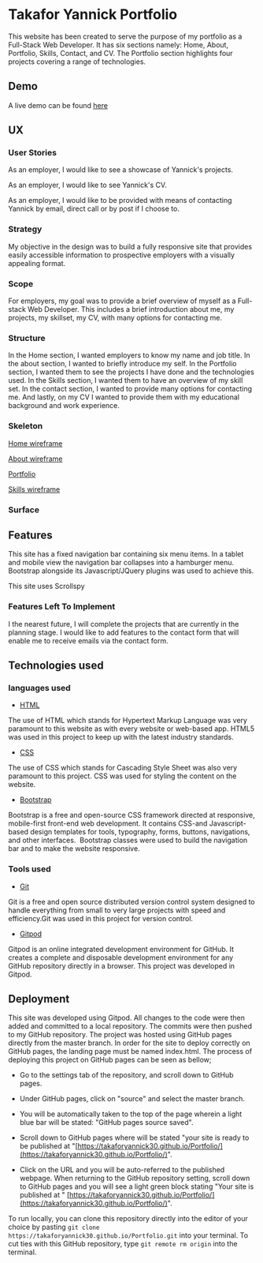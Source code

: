 # Takafor Yannick Portfolio
This website has been created to serve the purpose of my portfolio as a Full-Stack Web Developer. It has six sections namely: Home, About, Portfolio, Skills, Contact, and CV. The Portfolio section highlights four projects covering a range of technologies.

## Demo
A live demo can be found [here](https://takaforyannick30.github.io/Portfolio/)

## UX

### User Stories

As an employer, I would like to see a showcase of Yannick's projects.

As an employer, I would like to see Yannick's CV.

As an employer, I would like to be provided with means of contacting Yannick by email, direct call or by post if I choose to. 

### Strategy
My objective in the design was to build a fully responsive site that provides easily accessible information to prospective employers with a visually appealing format.

### Scope
For employers, my goal was to provide a brief overview of myself as a Full-stack Web Developer. This includes a brief introduction about me, my projects, my skillset, my CV, with many options for contacting me.

### Structure
In the Home section, I wanted employers to know my name and job title. In the about section, I wanted to briefly introduce my self. In the Portfolio section, I wanted them to see the projects I have done and the technologies used. In the Skills section, I wanted them to have an overview of my skill set. In the contact section, I wanted to provide many options for contacting me. And lastly, on my CV I wanted to provide them with my educational background and work experience.

### Skeleton

[Home wireframe]("Portfolio/assets/wireframes/Home-wireframe-idea.pdf")

[About wireframe]("Portfolio/assets/wireframes/About-wireframe-idea.pdf")

[Portfolio]("Portfolio/assets/wireframes/Portfolio-wireframe-idea.pdf")

[Skills wireframe]("Portfolio/assets/wireframes/Skills-wireframe-idea.pdf")



### Surface

## Features
This site has a fixed navigation bar containing six menu items. In a tablet and mobile view the navigation bar collapses into a hamburger menu. Bootstrap alongside its Javascript/JQuery plugins was used to achieve this.

This site uses Scrollspy

### Features Left To Implement
I the nearest future, I will complete the projects that are currently in the planning stage. I would like to add features to the contact form that will enable me to receive emails via the contact form.

## Technologies used

### languages used

* [HTML](https://en.wikipedia.org/wiki/HTML) 

The use of HTML which stands for Hypertext Markup Language was very paramount to this website as with every website or web-based app. HTML5 was used in this project to keep up with the latest industry standards. 

* [CSS](https://en.wikipedia.org/wiki/Cascading_Style_Sheets)

The use of CSS which stands for Cascading Style Sheet was also very paramount to this project. CSS was used for styling the content on the website.

* [Bootstrap](https://getbootstrap.com/)

Bootstrap is a free and open-source CSS framework directed at responsive, mobile-first front-end web development. It contains CSS-and Javascript-based design templates for tools, typography, forms, buttons, navigations, and other interfaces.  Bootstrap classes were used to build the navigation bar and to make the website responsive.

### Tools used

* [Git](https://git-scm.com/)

Git is a free and open source distributed version control system designed to handle everything from small to very large projects with speed and efficiency.Git was used in this project for version control.

* [Gitpod](https://www.gitpod.io/)

Gitpod is an online integrated development environment for GitHub. It creates a complete and disposable development environment for any GitHub repository directly in a browser. This project was developed in Gitpod.

## Deployment

This site was developed using Gitpod. All changes to the code were then added and committed to a local repository. The commits were then pushed to my GitHub repository. The project was hosted using GitHub pages directly from the master branch. In order for the site to deploy correctly on GitHub pages, the landing page must be named index.html. The process of deploying this project on GitHub pages can be seen as bellow; 

* Go to the settings tab of the repository, and scroll down to GitHub pages.

* Under GitHub pages, click on "source" and select the master branch.

* You will be automatically taken to the top of the page wherein a light blue bar will be stated: "GitHub pages source saved".

* Scroll down to GitHub pages where will be stated "your site is ready to be published at "[https://takaforyannick30.github.io/Portfolio/](https://takaforyannick30.github.io/Portfolio/)".

* Click on the URL and you will be auto-referred to the published webpage. When returning to the GitHub repository setting, scroll down to GitHub pages and you will see a light green block stating "Your site is published at " [https://takaforyannick30.github.io/Portfolio/](https://takaforyannick30.github.io/Portfolio/)".

To run locally, you can clone this repository directly into the editor of your choice by pasting `git clone  https://takaforyannick30.github.io/Portfolio.git` into your terminal. To cut ties with this GitHub repository, type `git remote rm origin` into the terminal.






